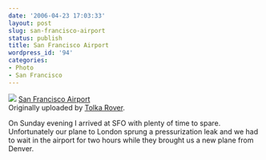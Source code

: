 ```yaml
---
date: '2006-04-23 17:03:33'
layout: post
slug: san-francisco-airport
status: publish
title: San Francisco Airport
wordpress_id: '94'
categories:
- Photo
- San Francisco
---
```


[![](http://static.flickr.com/48/134796112_1251768b07_t.jpg)](http://www.flickr.com/photos/eob/134796112/) 
   [San Francisco Airport](http://www.flickr.com/photos/eob/134796112/)  
  Originally uploaded by [Tolka Rover](http://www.flickr.com/people/eob/). 

On Sunday evening I arrived at SFO with plenty of time to spare.  Unfortunately our plane to London sprung a pressurization leak and we had to wait in the airport for two hours while they brought us a new plane from Denver.  

